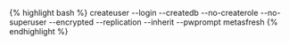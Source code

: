 {% highlight bash %}
createuser --login --createdb --no-createrole --no-superuser --encrypted --replication --inherit --pwprompt metasfresh
{% endhighlight %}